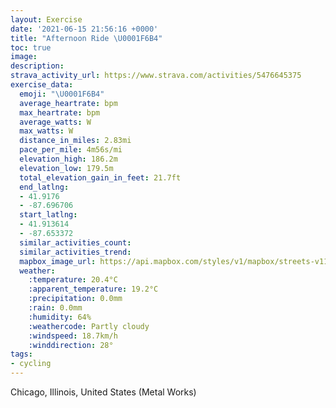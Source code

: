 ```yaml
---
layout: Exercise
date: '2021-06-15 21:56:16 +0000'
title: "Afternoon Ride \U0001F6B4"
toc: true
image:
description:
strava_activity_url: https://www.strava.com/activities/5476645375
exercise_data:
  emoji: "\U0001F6B4"
  average_heartrate: bpm
  max_heartrate: bpm
  average_watts: W
  max_watts: W
  distance_in_miles: 2.83mi
  pace_per_mile: 4m56s/mi
  elevation_high: 186.2m
  elevation_low: 179.5m
  total_elevation_gain_in_feet: 21.7ft
  end_latlng:
  - 41.9176
  - -87.696706
  start_latlng:
  - 41.913614
  - -87.653372
  similar_activities_count:
  similar_activities_trend:
  mapbox_image_url: https://api.mapbox.com/styles/v1/mapbox/streets-v11/static/path-5+787af2-1.0(agy~Frx~uOF%3F%5Dh%40%40IMKG%3FGFWf%40qEjH%7D%40nAwCpEUVsA%7CBoAnBAR%3FEGH%3FBKTEb%40BhA%3FnGF%60ABjF%3FbMHp%40FNb%40jDh%40hD%40%5EZ%60Bd%40hDLd%40FdC%3FfBDf%40G%40BLJD%5EK%7CB%40%5ECXKL%3FJGh%40EFIKc%40%3FMHiAJUFEHARFLTBXF~ABrA%3FtDLfQ%40tHFlCBjC%3FrCBv%40I~%40Kf%40OpBA%60BBvAA%60%40FbCB%60BNvDXlJBjCCh%40%3FzAF%60B%3F%60AB~%40%40dC%3FvBAhAFfAA%60BBd%40C%5E%3FxGDh%40C~%40%3F~CEDCJ%3FjCGNODyBBQE%7BCLi%40CuADkAAu%40DgB%40%5BCMHAHBd%40%3FhBBXEzDDrA%40pIAdAGJ%3FB%3FAC%3F%40%40%40A%3FDCA),pin-s-s+e5b22e(-87.65338,41.91361),pin-s-f+89ae00(-87.69670999999997,41.91759999999999)/auto/800x800?access_token=pk.eyJ1Ijoiam9zaGJlY2ttYW4iLCJhIjoiY205eWR2aDd1MWZ6djJrbXc4a3M0bWZleiJ9.XiG9OWkNcZk2QzjJbxLB4A
  weather:
    :temperature: 20.4°C
    :apparent_temperature: 19.2°C
    :precipitation: 0.0mm
    :rain: 0.0mm
    :humidity: 64%
    :weathercode: Partly cloudy
    :windspeed: 18.7km/h
    :winddirection: 28°
tags:
- cycling
---
```

Chicago, Illinois, United States (Metal Works)
